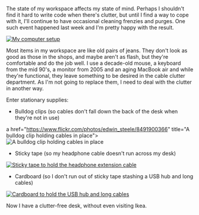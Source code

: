 <!--
.. title: Reducing cable clutter with stationary supplies
.. slug: reducing-cable-clutter-with-stationary-supplies
.. date: 2013/02/20 07:37:27
.. spellcheck_exceptions: Ikea,MacBook,USB,aging,edwin,flickr,href,https,img,jpg,ri,src,srcset,steele,vw,www
.. tags: Technology
.. link: 
.. description: 
-->


The state of my workspace affects my state of mind. Perhaps I shouldn't find it hard to write code when there's clutter, but until I find a way to cope with it, I'll continue to have occasional cleaning frenzies and purges. One such event happened last week and I'm pretty happy with the result.

<a href="https://www.flickr.com/photos/edwin_steele/8484480837" title="My computer setup">
 <img class="ri"
   src="/assets/pictures/8484480837/medium_500.jpg"
   sizes="(max-width: 50em) 100vw,
          (min-width: 50em) 66vw"
   srcset="/assets/pictures/8484480837/small_240.jpg 240w, /assets/pictures/8484480837/medium_500.jpg 500w, /assets/pictures/8484480837/large_1024.jpg 1024w, /assets/pictures/8484480837/large-2048_2048.jpg 2048w"
   alt="My computer setup">
</a>

Most items in my workspace are like old pairs of jeans. They don't look as good as those in the shops, and maybe aren't as flash, but they're comfortable and do the job well. I use a decade-old mouse, a keyboard from the mid 90's, a monitor from 2005 and an aging MacBook air and while they're functional, they leave something to be desired in the cable clutter department. As I'm not going to replace them, I need to deal with the clutter in another way.

Enter stationary supplies:

-   Bulldog clips (so cables don't fall down the back of the desk when they're not in use)

a href="https://www.flickr.com/photos/edwin_steele/8491900366" title="A bulldog clip holding cables in place">
 <img class="ri"
   src="/assets/pictures/8491900366/medium_374.jpg"
   sizes="(max-width: 50em) 100vw,
          (min-width: 50em) 66vw"
   srcset="/assets/pictures/8491900366/small_179.jpg 179w, /assets/pictures/8491900366/medium_374.jpg 374w, /assets/pictures/8491900366/large_765.jpg 765w, /assets/pictures/8491900366/large-2048_1530.jpg 1530w"
   alt="A bulldog clip holding cables in place">
</a>

-   Sticky tape (so my headphone cable doesn't run across my desk)

<a href="https://www.flickr.com/photos/edwin_steele/8490798077" title="Sticky tape to hold the headphone extension cable">
 <img class="ri"
   src="/assets/pictures/8490798077/medium_500.jpg"
   sizes="(max-width: 50em) 100vw,
          (min-width: 50em) 66vw"
   srcset="/assets/pictures/8490798077/small_240.jpg 240w, /assets/pictures/8490798077/medium_500.jpg 500w, /assets/pictures/8490798077/large_1024.jpg 1024w, /assets/pictures/8490798077/large-2048_2048.jpg 2048w"
   alt="Sticky tape to hold the headphone extension cable">
</a>

-   Cardboard (so I don't run out of sticky tape stashing a USB hub and long cables)

<a href="https://www.flickr.com/photos/edwin_steele/8491899784" title="Cardboard to hold the USB hub and long cables">
 <img class="ri"
   src="/assets/pictures/8491899784/medium_500.jpg"
   sizes="(max-width: 50em) 100vw,
          (min-width: 50em) 66vw"
   srcset="/assets/pictures/8491899784/small_240.jpg 240w, /assets/pictures/8491899784/medium_500.jpg 500w, /assets/pictures/8491899784/large_1024.jpg 1024w, /assets/pictures/8491899784/large-2048_2048.jpg 2048w"
   alt="Cardboard to hold the USB hub and long cables">
</a>

Now I have a clutter-free desk, without even visiting Ikea.


